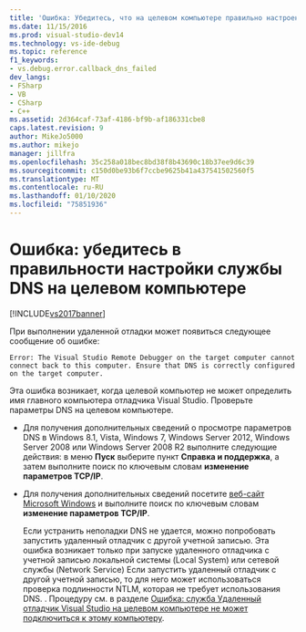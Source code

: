 ```yaml
---
title: 'Ошибка: Убедитесь, что на целевом компьютере правильно настроена служба DNS | Документация Майкрософт'
ms.date: 11/15/2016
ms.prod: visual-studio-dev14
ms.technology: vs-ide-debug
ms.topic: reference
f1_keywords:
- vs.debug.error.callback_dns_failed
dev_langs:
- FSharp
- VB
- CSharp
- C++
ms.assetid: 2d364caf-73af-4186-bf9b-af186331cbe8
caps.latest.revision: 9
author: MikeJo5000
ms.author: mikejo
manager: jillfra
ms.openlocfilehash: 35c258a018bec8bd38f8b43690c18b37ee9d6c39
ms.sourcegitcommit: c150d0be93b6f7ccbe9625b41a437541502560f5
ms.translationtype: MT
ms.contentlocale: ru-RU
ms.lasthandoff: 01/10/2020
ms.locfileid: "75851936"
---
```

# <a name="error-ensure-that-dns-is-correctly-configured-on-the-target-computer"></a>Ошибка: убедитесь в правильности настройки службы DNS на целевом компьютере
[!INCLUDE[vs2017banner](../includes/vs2017banner.md)]

При выполнении удаленной отладки может появиться следующее сообщение об ошибке:  
  
```  
Error: The Visual Studio Remote Debugger on the target computer cannot connect back to this computer. Ensure that DNS is correctly configured on the target computer.  
```  
  
 Эта ошибка возникает, когда целевой компьютер не может определить имя главного компьютера отладчика Visual Studio. Проверьте параметры DNS на целевом компьютере.  
  
- Для получения дополнительных сведений о просмотре параметров DNS в Windows 8.1, Vista, Windows 7, Windows Server 2012, Windows Server 2008 или Windows Server 2008 R2 выполните следующие действия: в меню **Пуск** выберите пункт **Справка и поддержка**, а затем выполните поиск по ключевым словам **изменение параметров TCP/IP**.  
  
- Для получения дополнительных сведений посетите [веб-сайт Microsoft Windows](https://windows.microsoft.com/) и выполните поиск по ключевым словам **изменение параметров TCP/IP**.  
  
  Если устранить неполадки DNS не удается, можно попробовать запустить удаленный отладчик с другой учетной записью. Эта ошибка возникает только при запуске удаленного отладчика с учетной записью локальной системы (Local System) или сетевой службы (Network Service) Если запустить удаленный отладчик с другой учетной записью, то для него может использоваться проверка подлинности NTLM, которая не требует использования DNS. . Процедуру см. в разделе [Ошибка: служба Удаленный отладчик Visual Studio на целевом компьютере не может подключиться к этому компьютеру](../debugger/error-the-visual-studio-remote-debugger-service-on-the-target-computer-cannot-connect-back-to-this-computer.md).
